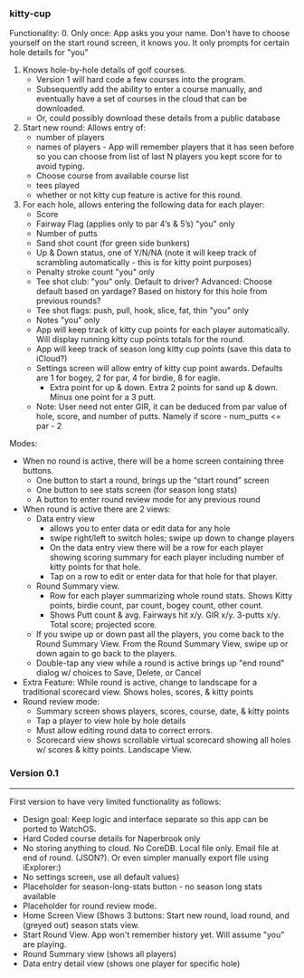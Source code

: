 ### kitty-cup

Functionality:
0. Only once: App asks you your name. Don't have to choose yourself on the start round screen, it knows you. It only prompts for certain hole details for "you" 
1. Knows hole-by-hole details of golf courses.
    * Version 1 will hard code a few courses into the program.
    * Subsequently add the ability to enter a course manually, and eventually have a set of courses in the cloud that can be downloaded.
    * Or, could possibly download these details from a public database
2. Start new round: Allows entry of:
    * number of players
    * names of players - App will remember players that it has seen before so you can choose from list of last N players you kept score for to avoid typing.
    * Choose course from available course list
    * tees played
    * whether or not kitty cup feature is active for this round. 
3. For each hole, allows entering the following data for each player:
    * Score
    * Fairway Flag (applies only to par 4’s & 5’s) "you" only
    * Number of putts
    * Sand shot count (for green side bunkers)
    * Up & Down status, one of Y/N/NA (note it will keep track of scrambling automatically - this is for kitty point purposes)
    * Penalty stroke count "you" only
    * Tee shot club: "you" only. Default to driver? Advanced: Choose default based on yardage? Based on history for this hole from previous rounds?
    * Tee shot flags: push, pull, hook, slice, fat, thin "you" only
    * Notes "you" only
    * App will keep track of kitty cup points for each player automatically. Will display running kitty cup points totals for the round.
    * App will keep track of season long kitty cup points (save this data to iCloud?)
    * Settings screen will allow entry of kitty cup point awards. Defaults are 1 for bogey, 2 for par, 4 for birdie, 8 for eagle.
        * Extra point for up & down. Extra 2 points for sand up & down. Minus one point for a 3 putt.
    * Note: User need not enter GIR, it can be deduced from par value of hole, score, and number of putts. Namely if score - num_putts <= par - 2

Modes:

 * When no round is active, there will be a home screen containing three buttons.
     * One button to start a round, brings up the “start round” screen
     * One button to see stats screen (for season long stats)
     * A button to enter round review mode for any previous round
 * When round is active there are 2 views:
     * Data entry view
         * allows you to enter data or edit data for any hole
         * swipe right/left to switch holes; swipe up down to change players
         * On the data entry view there will be a row for each player showing scoring summary for each player including number of kitty points for that hole.
         * Tap on a row to edit or enter data for that hole for that player.
     * Round Summary view.
         * Row for each player summarizing whole round stats. Shows Kitty points, birdie count, par count, bogey count, other count.
         * Shows Putt count & avg. Fairways hit x/y. GIR x/y. 3-putts x/y. Total score; projected score.
    * If you swipe up or down  past all the players, you come back to the Round Summary View. From the Round Summary View, swipe up or down again to go back to the players.
    * Double-tap any view while a round is active brings up "end round" dialog w/ choices to Save, Delete, or Cancel
 * Extra Feature: While round is active, change to landscape for a traditional scorecard view. Shows holes, scores, & kitty points
 * Round review mode:
     * Summary screen shows players, scores, course, date, & kitty points
     * Tap a player to view hole by hole details
     * Must allow editing round data to correct errors.
     * Scorecard view shows scrollable virtual scorecard showing all holes w/ scores & kitty points. Landscape View.



### Version 0.1
---------------
First version to have very limited functionality as follows:
 * Design goal: Keep logic and interface separate so this app can be ported to WatchOS.
 * Hard Coded course details for Naperbrook only
 * No storing anything to cloud. No CoreDB. Local file only. Email file at end of round. (JSON?). Or even simpler manually export file using iExplorer:)
 * No settings screen, use all default values)
 * Placeholder for season-long-stats button - no season long stats available
 * Placeholder for round review mode.
 * Home Screen View (Shows 3 buttons: Start new round, load round, and (greyed out) season stats view.
 * Start Round View. App won't remember history yet. Will assume "you" are  playing.
 * Round Summary view (shows all players)
 * Data entry detail view (shows one player for specific hole)


